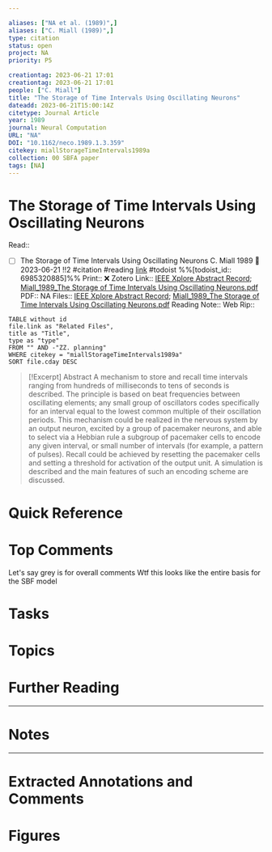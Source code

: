```yaml
---

aliases: ["NA et al. (1989)",]
aliases: ["C. Miall (1989)",]
type: citation
status: open
project: NA
priority: P5

creationtag: 2023-06-21 17:01
creationtag: 2023-06-21 17:01
people: ["C. Miall"]
title: "The Storage of Time Intervals Using Oscillating Neurons"
dateadd: 2023-06-21T15:00:14Z
citetype: Journal Article
year: 1989
journal: Neural Computation
URL: "NA"
DOI: "10.1162/neco.1989.1.3.359"
citekey: miallStorageTimeIntervals1989a
collection: 00 SBFA paper
tags: [NA]
---
```


# The Storage of Time Intervals Using Oscillating Neurons
Read:: 
- [ ] The Storage of Time Intervals Using Oscillating Neurons C. Miall 1989 🛫 2023-06-21 !!2 #citation #reading [link](https://todoist.com/showTask?id=6985320885) #todoist %%[todoist_id:: 6985320885]%%
Print::  ❌
Zotero Link:: [IEEE Xplore Abstract Record](zotero://open-pdf/library/items/H8YWS3TT); [Miall_1989_The Storage of Time Intervals Using Oscillating Neurons.pdf](zotero://open-pdf/library/items/KGHNKWLA)
PDF:: NA
Files:: [IEEE Xplore Abstract Record](file:///C:%5CUsers%5Cmichaelt%5CInsync%5Cm@tarlton.info%5CGoogle%20Drive%5C06.%20Zotero%5Cstorage%5CH8YWS3TT%5C6795448.html); [Miall_1989_The Storage of Time Intervals Using Oscillating Neurons.pdf](file:///C:%5CUsers%5Cmichaelt%5CInsync%5Cm@tarlton.info%5CGoogle%20Drive%5C06.%20Zotero%5Cstorage_new%5CNeural%20Computation_1989%5CMiall_1989_The%20Storage%20of%20Time%20Intervals%20Using%20Oscillating%20Neurons.pdf)
Reading Note:: 
Web Rip:: 

```dataview
TABLE without id
file.link as "Related Files",
title as "Title",
type as "type"
FROM "" AND -"ZZ. planning"
WHERE citekey = "miallStorageTimeIntervals1989a" 
SORT file.cday DESC
```


> [!Excerpt] Abstract
> A mechanism to store and recall time intervals ranging from hundreds of milliseconds to tens of seconds is described. The principle is based on beat frequencies between oscillating elements; any small group of oscillators codes specifically for an interval equal to the lowest common multiple of their oscillation periods. This mechanism could be realized in the nervous system by an output neuron, excited by a group of pacemaker neurons, and able to select via a Hebbian rule a subgroup of pacemaker cells to encode any given interval, or small number of intervals (for example, a pattern of pulses). Recall could be achieved by resetting the pacemaker cells and setting a threshold for activation of the output unit. A simulation is described and the main features of such an encoding scheme are discussed.


# Quick Reference

# Top Comments

Let's say grey is for overall comments
Wtf this looks like the entire basis for the SBF model


# Tasks

# Topics


# Further Reading 
 

----
# Notes


----
# Extracted Annotations and Comments


# Figures